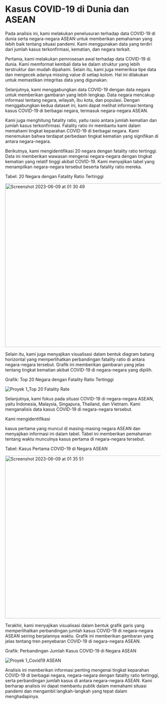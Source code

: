 # Kasus COVID-19 di Dunia dan ASEAN

Pada analisis ini, kami melakukan penelusuran terhadap data COVID-19 di dunia serta negara-negara ASEAN untuk memberikan pemahaman yang lebih baik tentang situasi pandemi. Kami menggunakan data yang terdiri dari jumlah kasus terkonfirmasi, kematian, dan negara terkait.

Pertama, kami melakukan pemrosesan awal terhadap data COVID-19 di dunia. Kami memformat kembali data ke dalam struktur yang lebih terstruktur dan mudah dipahami. Selain itu, kami juga memeriksa tipe data dan mengecek adanya missing value di setiap kolom. Hal ini dilakukan untuk memastikan integritas data yang digunakan.

Selanjutnya, kami menggabungkan data COVID-19 dengan data negara untuk memberikan gambaran yang lebih lengkap. Data negara mencakup informasi tentang negara, wilayah, ibu kota, dan populasi. Dengan menggabungkan kedua dataset ini, kami dapat melihat informasi tentang kasus COVID-19 di berbagai negara, termasuk negara-negara ASEAN.

Kami juga menghitung fatality ratio, yaitu rasio antara jumlah kematian dan jumlah kasus terkonfirmasi. Fatality ratio ini membantu kami dalam memahami tingkat keparahan COVID-19 di berbagai negara. Kami menemukan bahwa terdapat perbedaan tingkat kematian yang signifikan di antara negara-negara.

Berikutnya, kami mengidentifikasi 20 negara dengan fatality ratio tertinggi. Data ini memberikan wawasan mengenai negara-negara dengan tingkat kematian yang relatif tinggi akibat COVID-19. Kami menyajikan tabel yang menampilkan negara-negara tersebut beserta fatality ratio mereka.

Tabel: 20 Negara dengan Fatality Ratio Tertinggi

<img width="528" alt="Screenshot 2023-06-09 at 01 30 49" src="https://github.com/grryts/COVID-19-di-Dunia-dan-ASEAN/assets/135938602/a419d106-c6db-4030-9ec3-09a82775f6be">

Selain itu, kami juga menyajikan visualisasi dalam bentuk diagram batang horizontal yang memperlihatkan perbandingan fatality ratio di antara negara-negara tersebut. Grafik ini memberikan gambaran yang jelas tentang tingkat kematian akibat COVID-19 di negara-negara yang dipilih.

Grafik: Top 20 Negara dengan Fatality Ratio Tertinggi

![Proyek 1_Top 20 Fatality Rate](https://github.com/grryts/COVID-19-di-Dunia-dan-ASEAN/assets/135938602/100bb9c2-6776-4ff5-a535-dcc2e03e4505)

Selanjutnya, kami fokus pada situasi COVID-19 di negara-negara ASEAN, yaitu Indonesia, Malaysia, Singapura, Thailand, dan Vietnam. Kami menganalisis data kasus COVID-19 di negara-negara tersebut.

Kami mengidentifikasi 

 kasus pertama yang muncul di masing-masing negara ASEAN dan menyajikan informasi ini dalam tabel. Tabel ini memberikan pemahaman tentang waktu munculnya kasus pertama di negara-negara tersebut.

Tabel: Kasus Pertama COVID-19 di Negara ASEAN

<img width="525" alt="Screenshot 2023-06-09 at 01 35 51" src="https://github.com/grryts/COVID-19-di-Dunia-dan-ASEAN/assets/135938602/be1f9bc1-c7bc-4bd3-8352-63132b6e5f8f">

Terakhir, kami menyajikan visualisasi dalam bentuk grafik garis yang memperlihatkan perbandingan jumlah kasus COVID-19 di negara-negara ASEAN seiring berjalannya
waktu. Grafik ini memberikan gambaran yang jelas tentang tren penyebaran COVID-19 di negara-negara ASEAN.

Grafik: Perbandingan Jumlah Kasus COVID-19 di Negara ASEAN

![Proyek 1_Covid19 ASEAN](https://github.com/grryts/COVID-19-di-Dunia-dan-ASEAN/assets/135938602/070442fe-5611-4c99-8b0c-57fd40245bb5)

Analisis ini memberikan informasi penting mengenai tingkat keparahan COVID-19 di berbagai negara, negara-negara dengan fatality ratio tertinggi, serta perbandingan jumlah kasus di antara negara-negara ASEAN. Kami berharap analisis ini dapat membantu publik dalam memahami situasi pandemi dan mengambil langkah-langkah yang tepat dalam menghadapinya.
